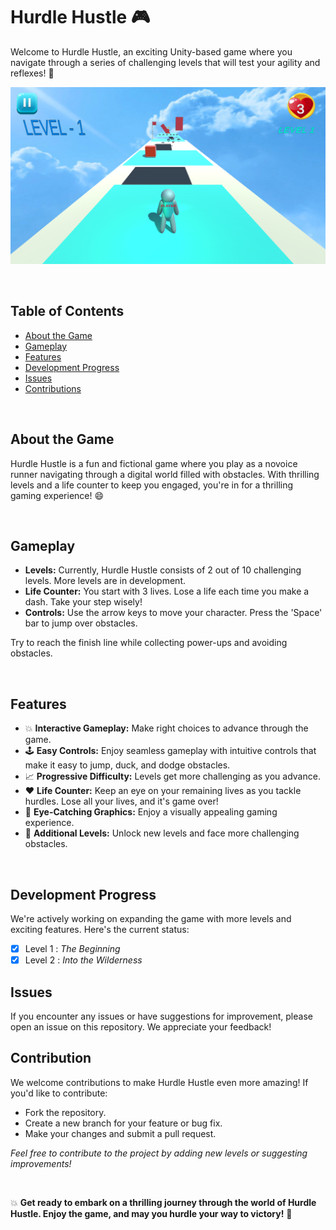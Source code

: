 # Hurdle Hustle 🎮

Welcome to Hurdle Hustle, an exciting Unity-based game where you navigate through a series of challenging levels that will test your agility and reflexes! 🚀

![Hurdle Hustle Readme Image](images/readme_image.png "Hustle Hurdle")

<br>

## Table of Contents
- [About the Game](#about-the-game)
- [Gameplay](#gameplay)
- [Features](#features)
- [Development Progress](#development-progress)
- [Issues](#issues)
- [Contributions](#contribution)

<br>

## About the Game

Hurdle Hustle is a fun and fictional game where you play as a novoice runner navigating through a digital world filled with obstacles. With thrilling levels and a life counter to keep you engaged, you're in for a thrilling gaming experience! 😄

<br>

## Gameplay

- **Levels:** Currently, Hurdle Hustle consists of 2 out of 10 challenging levels. More levels are in development.
- **Life Counter:** You start with 3 lives. Lose a life each time you make a dash. Take your step wisely!
- **Controls:** Use the arrow keys to move your character. Press the 'Space' bar to jump over obstacles.

Try to reach the finish line while collecting power-ups and avoiding obstacles.

<br>

## Features

- 💥 **Interactive Gameplay:** Make right choices to advance through the game.
- 🕹️ **Easy Controls:** Enjoy seamless gameplay with intuitive controls that make it easy to jump, duck, and dodge obstacles.
- 📈 **Progressive Difficulty:** Levels get more challenging as you advance.
- ❤️ **Life Counter:** Keep an eye on your remaining lives as you tackle hurdles. Lose all your lives, and it's game over!
- 🎨 **Eye-Catching Graphics:** Enjoy a visually appealing gaming experience.
- 🌟 **Additional Levels:** Unlock new levels and face more challenging obstacles.

<br>

## Development Progress

We're actively working on expanding the game with more levels and exciting features. Here's the current status:

- [x] Level 1 : _The Beginning_
- [x] Level 2 : _Into the Wilderness_

## Issues
If you encounter any issues or have suggestions for improvement, please open an issue on this repository. We appreciate your feedback!

## Contribution
We welcome contributions to make Hurdle Hustle even more amazing! If you'd like to contribute:

- Fork the repository.
- Create a new branch for your feature or bug fix.
- Make your changes and submit a pull request.

_Feel free to contribute to the project by adding new levels or suggesting improvements!_

<br>

💥 **Get ready to embark on a thrilling journey through the world of Hurdle Hustle. Enjoy the game, and may you hurdle your way to victory!** 🏃
